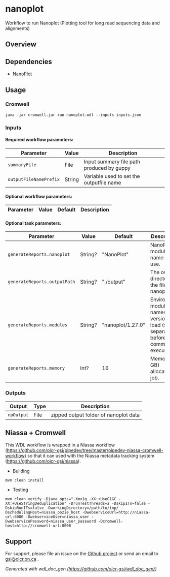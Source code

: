 # nanoplot

Workflow to run Nanoplot (Plotting tool for long read sequencing data and alignments)

## Overview

## Dependencies

* [NanoPlot](https://github.com/wdecoster/NanoPlot)


## Usage

### Cromwell
```
java -jar cromwell.jar run nanoplot.wdl --inputs inputs.json
```

### Inputs

#### Required workflow parameters:
Parameter|Value|Description
---|---|---
`summaryFile`|File|Input summary file path produced by guppy
`outputFileNamePrefix`|String|Variable used to set the outputfile name


#### Optional workflow parameters:
Parameter|Value|Default|Description
---|---|---|---


#### Optional task parameters:
Parameter|Value|Default|Description
---|---|---|---
`generateReports.nanoplot`|String?|"NanoPlot"|NanoPlot module name to use.
`generateReports.outputPath`|String?|"./output"|The output directory of the files in nanoplot
`generateReports.modules`|String?|"nanoplot/1.27.0"|Environment module names and version to load (space separated) before command execution.
`generateReports.memory`|Int?|16|Memory (in GB) allocated for job.


### Outputs

Output | Type | Description
---|---|---
`npOutput`|File|zipped output folder of nanoplot data


## Niassa + Cromwell

This WDL workflow is wrapped in a Niassa workflow (https://github.com/oicr-gsi/pipedev/tree/master/pipedev-niassa-cromwell-workflow) so that it can used with the Niassa metadata tracking system (https://github.com/oicr-gsi/niassa).

* Building
```
mvn clean install
```

* Testing
```
mvn clean verify -Djava_opts="-Xmx1g -XX:+UseG1GC -XX:+UseStringDeduplication" -DrunTestThreads=2 -DskipITs=false -DskipRunITs=false -DworkingDirectory=/path/to/tmp/ -DschedulingHost=niassa_oozie_host -DwebserviceUrl=http://niassa-url:8080 -DwebserviceUser=niassa_user -DwebservicePassword=niassa_user_password -Dcromwell-host=http://cromwell-url:8000
```

## Support

For support, please file an issue on the [Github project](https://github.com/oicr-gsi) or send an email to gsi@oicr.on.ca .

_Generated with wdl_doc_gen (https://github.com/oicr-gsi/wdl_doc_gen/)_
